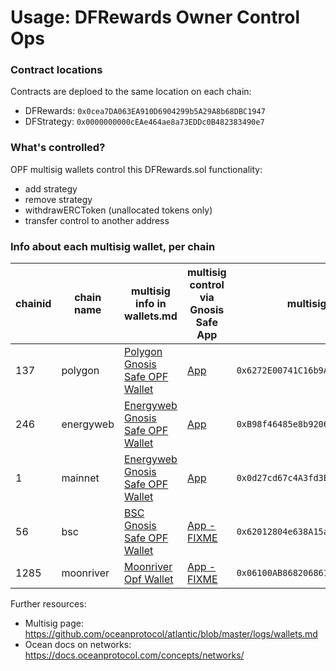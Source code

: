 # Usage: DFRewards Owner Control Ops


### Contract locations

Contracts are deploed to the same location on each chain:
- DFRewards: `0x0cea7DA063EA910D6904299b5A29A8b68DBC1947`
- DFStrategy: `0x0000000000cEAe464ae8a73EDDc0B482383490e7`

### What's controlled?

OPF multisig wallets control this DFRewards.sol functionality:

- add strategy
- remove strategy
- withdrawERCToken (unallocated tokens only)
- transfer control to another address

### Info about each multisig wallet, per chain

| chainid | chain name | multisig info in wallets.md | multisig control via Gnosis Safe App | multisig wallet address |
| ------- | ---------- | --------------------------- | ------------------------------------ | ----------------------- |
| 137     | polygon    | [Polygon Gnosis Safe OPF Wallet](https://github.com/oceanprotocol/atlantic/blob/master/logs/wallets.md#polygon-gnosis-safe-opf-wallet) | [App](https://gnosis-safe.io/app/matic:0x6272E00741C16b9A337E29DB672d51Af09eA87dD/home) | `0x6272E00741C16b9A337E29DB672d51Af09eA87dD` |
| 246     | energyweb  | [Energyweb Gnosis Safe OPF Wallet](https://github.com/oceanprotocol/atlantic/blob/master/logs/wallets.md#energyweb-gnosis-safe-opf-wallet)| [App](https://gnosis-safe.io/app/ewt:0xB98f46485e8b9206158D8127BAF81Dbfd6139Cef/home)| `0xB98f46485e8b9206158D8127BAF81Dbfd6139Cef` |
| 1       | mainnet    | [Energyweb Gnosis Safe OPF Wallet]() | [App]() | `0x0d27cd67c4A3fd3Eb9C7C757582f59089F058167` |
| 56      | bsc        | [BSC Gnosis Safe OPF Wallet](https://github.com/oceanprotocol/atlantic/blob/master/logs/wallets.md#bsc-gnosis-safe-opf-wallet) | [App - FIXME]() | `0x62012804e638A15a5beC5aDE01756A7C8d0E50Cc` |
| 1285    | moonriver  | [Moonriver Opf Wallet](https://github.com/oceanprotocol/atlantic/blob/master/logs/wallets.md#moonriver-opf-wallet) | [App - FIXME]()  | `0x06100AB868206861a4D7936166A91668c2Ce1312` |

Further resources:
- Multisig page: https://github.com/oceanprotocol/atlantic/blob/master/logs/wallets.md
- Ocean docs on networks: https://docs.oceanprotocol.com/concepts/networks/
